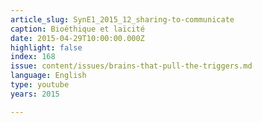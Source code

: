 ```yaml
---
article_slug: SynE1_2015_12_sharing-to-communicate
caption: Bioéthique et laïcité
date: 2015-04-29T10:00:00.000Z
highlight: false
index: 168
issue: content/issues/brains-that-pull-the-triggers.md
language: English
type: youtube
years: 2015

---
```

